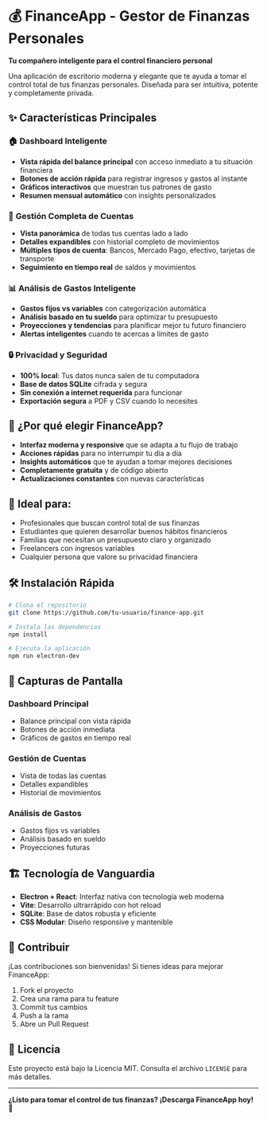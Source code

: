 # 💰 FinanceApp - Gestor de Finanzas Personales

**Tu compañero inteligente para el control financiero personal**

Una aplicación de escritorio moderna y elegante que te ayuda a tomar el control total de tus finanzas personales. Diseñada para ser intuitiva, potente y completamente privada.

## ✨ Características Principales

### 🏠 **Dashboard Inteligente**
- **Vista rápida del balance principal** con acceso inmediato a tu situación financiera
- **Botones de acción rápida** para registrar ingresos y gastos al instante
- **Gráficos interactivos** que muestran tus patrones de gasto
- **Resumen mensual automático** con insights personalizados

### 🏦 **Gestión Completa de Cuentas**
- **Vista panorámica** de todas tus cuentas lado a lado
- **Detalles expandibles** con historial completo de movimientos
- **Múltiples tipos de cuenta**: Bancos, Mercado Pago, efectivo, tarjetas de transporte
- **Seguimiento en tiempo real** de saldos y movimientos

### 📊 **Análisis de Gastos Inteligente**
- **Gastos fijos vs variables** con categorización automática
- **Análisis basado en tu sueldo** para optimizar tu presupuesto
- **Proyecciones y tendencias** para planificar mejor tu futuro financiero
- **Alertas inteligentes** cuando te acercas a límites de gasto

### 🔒 **Privacidad y Seguridad**
- **100% local**: Tus datos nunca salen de tu computadora
- **Base de datos SQLite** cifrada y segura
- **Sin conexión a internet requerida** para funcionar
- **Exportación segura** a PDF y CSV cuando lo necesites

## 🚀 ¿Por qué elegir FinanceApp?

- **Interfaz moderna y responsive** que se adapta a tu flujo de trabajo
- **Acciones rápidas** para no interrumpir tu día a día
- **Insights automáticos** que te ayudan a tomar mejores decisiones
- **Completamente gratuita** y de código abierto
- **Actualizaciones constantes** con nuevas características

## 🎯 Ideal para:

- Profesionales que buscan control total de sus finanzas
- Estudiantes que quieren desarrollar buenos hábitos financieros
- Familias que necesitan un presupuesto claro y organizado
- Freelancers con ingresos variables
- Cualquier persona que valore su privacidad financiera

## 🛠️ Instalación Rápida

```bash
# Clona el repositorio
git clone https://github.com/tu-usuario/finance-app.git

# Instala las dependencias
npm install

# Ejecuta la aplicación
npm run electron-dev
```

## 📱 Capturas de Pantalla

### Dashboard Principal
- Balance principal con vista rápida
- Botones de acción inmediata
- Gráficos de gastos en tiempo real

### Gestión de Cuentas
- Vista de todas las cuentas
- Detalles expandibles
- Historial de movimientos

### Análisis de Gastos
- Gastos fijos vs variables
- Análisis basado en sueldo
- Proyecciones futuras

## 🏗️ Tecnología de Vanguardia

- **Electron + React**: Interfaz nativa con tecnología web moderna
- **Vite**: Desarrollo ultrarrápido con hot reload
- **SQLite**: Base de datos robusta y eficiente
- **CSS Modular**: Diseño responsive y mantenible

## 🤝 Contribuir

¡Las contribuciones son bienvenidas! Si tienes ideas para mejorar FinanceApp:

1. Fork el proyecto
2. Crea una rama para tu feature
3. Commit tus cambios
4. Push a la rama
5. Abre un Pull Request

## 📄 Licencia

Este proyecto está bajo la Licencia MIT. Consulta el archivo `LICENSE` para más detalles.

---

**¿Listo para tomar el control de tus finanzas? ¡Descarga FinanceApp hoy!** 🚀